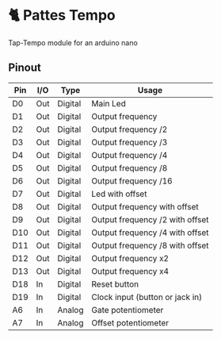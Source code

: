 # 🐈 Pattes Tempo

Tap-Tempo module for an arduino nano

## Pinout

| Pin | I/O | Type    | Usage                           |
|-----|-----|---------|---------------------------------|
| D0  | Out | Digital | Main Led                        |
| D1  | Out | Digital | Output frequency                |
| D2  | Out | Digital | Output frequency /2             |
| D3  | Out | Digital | Output frequency /3             |
| D4  | Out | Digital | Output frequency /4             |
| D5  | Out | Digital | Output frequency /8             |
| D6  | Out | Digital | Output frequency /16            |
| D7  | Out | Digital | Led with offset                 |
| D8  | Out | Digital | Output frequency with offset    |
| D9  | Out | Digital | Output frequency /2 with offset |
| D10 | Out | Digital | Output frequency /4 with offset |
| D11 | Out | Digital | Output frequency /8 with offset |
| D12 | Out | Digital | Output frequency x2             |
| D13 | Out | Digital | Output frequency x4             |
| D18 | In  | Digital | Reset button                    |
| D19 | In  | Digital | Clock input (button or jack in) |
| A6  | In  | Analog  | Gate potentiometer              |
| A7  | In  | Analog  | Offset potentiometer            |
